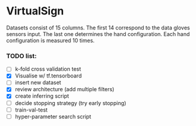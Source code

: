 # VirtualSign

Datasets consist of 15 columns. The first 14 correspond to the data gloves sensors input. The last one determines the hand configuration. Each hand configuration is measured 10 times.

### TODO list:
- [ ] k-fold cross validation test
- [x] Visualise w/ tf.tensorboard
- [ ] insert new dataset
- [x] review architecture (add multiple filters)
- [x] create inferring script
- [ ] decide stopping strategy (try early stopping)
- [ ] train-val-test
- [ ] hyper-parameter search script
